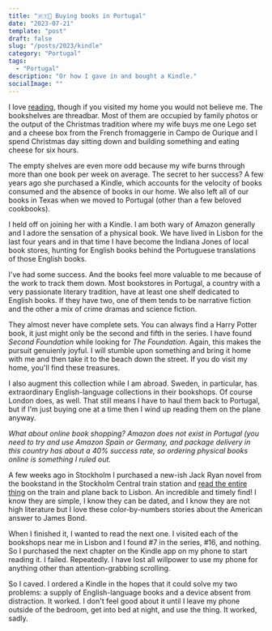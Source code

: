 ```yaml
---
title: "🇵🇹📖 Buying books in Portugal"
date: "2023-07-21"
template: "post"
draft: false
slug: "/posts/2023/kindle"
category: "Portugal"
tags:
  - "Portugal"
description: "Or how I gave in and bought a Kindle."
socialImage: ""
---
```


I love [reading](https://blog.samrhea.com/category/reading), though if you visited my home you would not believe me. The bookshelves are threadbar. Most of them are occupied by family photos or the output of the Christmas tradition where my wife buys me one Lego set and a cheese box from the French fromaggerie in Campo de Ourique and I spend Christmas day sitting down and building something and eating cheese for six hours.

The empty shelves are even more odd because my wife burns through more than one book per week on average. The secret to her success? A few years ago she purchased a Kindle, which accounts for the velocity of books consumed and the absence of books in our home. We also left all of our books in Texas when we moved to Portugal (other than a few beloved cookbooks).

I held off on joining her with a Kindle. I am both wary of Amazon generally and I adore the sensation of a physical book. We have lived in Lisbon for the last four years and in that time I have become the Indiana Jones of local book stores, hunting for English books behind the Portuguese translations of those English books.

I've had some success. And the books feel more valuable to me because of the work to track them down. Most bookstores in Portugal, a country with a very passionate literary tradition, have at least one shelf dedicated to English books. If they have two, one of them tends to be narrative fiction and the other a mix of crime dramas and science fiction.

They almost never have complete sets. You can always find a Harry Potter book, it just might only be the second and fifth in the series. I have found *Second Foundation* while looking for *The Foundation*. Again, this makes the pursuit genuienly joyful. I will stumble upon something and bring it home with me and then take it to the beach down the street. If you do visit my home, you'll find these treasures.

I also augment this collection while I am abroad. Sweden, in particular, has extraordinary English-language collections in their bookshops. Of course London does, as well. That still means I have to haul them back to Portugal, but if I'm just buying one at a time then I wind up reading them on the plane anyway.

*What about online book shopping? Amazon does not exist in Portugal (you need to try and use Amazon Spain or Germany, and package delivery in this country has about a 40% success rate, so ordering physical books online is something I ruled out.*

A few weeks ago in Stockholm I purchased a new-ish Jack Ryan novel from the bookstand in the Stockholm Central train station and [read the entire thing](https://blog.samrhea.com/posts/2023/zero-hour) on the train and plane back to Lisbon. An incredible and timely find! I know they are simple, I know they can be dated, and I know they are not high literature but I love these color-by-numbers stories about the American answer to James Bond.

When I finished it, I wanted to read the next one. I visited each of the bookshops near me in Lisbon and I found #7 in the series, #16, and nothing. So I purchased the next chapter on the Kindle app on my phone to start reading it. I failed. Repeatedly. I have lost all willpower to use my phone for anything other than attention-grabbing scrolling.

So I caved. I ordered a Kindle in the hopes that it could solve my two problems: a supply of English-language books and a device absent from distraction. It worked. I don't feel good about it until I leave my phone outside of the bedroom, get into bed at night, and use the thing. It worked, sadly.
